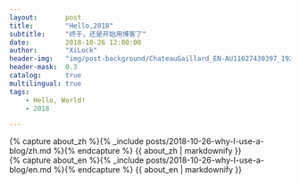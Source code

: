 ```yaml
---
layout:       post
title:        "Hello,2018"
subtitle:     "终于，还是开始用博客了"
date:         2018-10-26 12:00:00
author:       "XiLock"
header-img:   "img/post-background/ChateauGaillard_EN-AU11027430397_1920x1080.jpg"
header-mask:  0.3
catalog:      true
multilingual: true
tags:
    - Hello, World!
    - 2018

---
```


<!-- Chinese Version -->
<div class="zh post-container">
    {% capture about_zh %}{% _include posts/2018-10-26-why-I-use-a-blog/zh.md %}{% endcapture %}
    {{ about_zh | markdownify }}
</div>

<!-- English Version -->
<div class="en post-container">
    {% capture about_en %}{% _include posts/2018-10-26-why-I-use-a-blog/en.md %}{% endcapture %}
    {{ about_en | markdownify }}
</div>
